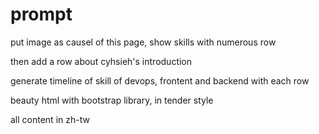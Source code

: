 # prompt
put image as causel of this page, show skills with numerous row 

then add a row about cyhsieh's introduction

generate timeline of skill of devops, frontent and backend with each row

beauty html with bootstrap library, in tender style

all content in zh-tw